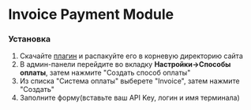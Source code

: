 <h1>Invoice Payment Module</h1>

<h3>Установка</h3>

1. Скачайте [плагин](https://github.com/Invoice-LLC/Invoice.Module.ImageCMS/archive/master.zip) и распакуйте его в корневую директорию сайта
2. В админ-панели перейдите во вкладку **Настройки->Способы оплаты**, затем нажмите "Создать способ оплаты"
3. Из списка "Система оплаты" выберете "Invoice", затем нажмите "Создать"
4. Заполните форму(вставьте ваш API Key, логин и имя терминала)
